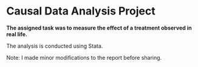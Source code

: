 # Causal Data Analysis Project

**The assigned task was to measure the effect of a treatment observed in real life.**

The analysis is conducted using Stata.

Note: I made minor modifications to the report before sharing.
